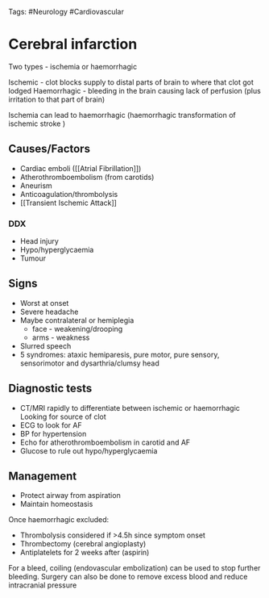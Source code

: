 Tags: #Neurology #Cardiovascular

# Cerebral infarction

Two types - ischemia or haemorrhagic

Ischemic - clot blocks supply to distal parts of brain to where that clot got lodged
Haemorrhagic - bleeding in the brain causing lack of perfusion (plus irritation to that part of brain)

Ischemia can lead to haemorrhagic (haemorrhagic transformation of ischemic stroke )

## Causes/Factors

- Cardiac emboli ([[Atrial Fibrillation]])
- Atherothromboembolism (from carotids)
- Aneurism
- Anticoagulation/thrombolysis
- [[Transient Ischemic Attack]]

### DDX

- Head injury
- Hypo/hyperglycaemia
- Tumour

## Signs

- Worst at onset
- Severe headache
- Maybe contralateral or hemiplegia
  - face - weakening/drooping
  - arms - weakness
- Slurred speech
- 5 syndromes: ataxic hemiparesis, pure motor, pure sensory, sensorimotor and dysarthria/clumsy head

## Diagnostic tests

- CT/MRI rapidly to differentiate between ischemic or haemorrhagic
  Looking for source of clot
- ECG to look for AF
- BP for hypertension
- Echo for atherothromboembolism in carotid and AF
- Glucose to rule out hypo/hyperglycaemia

## Management

- Protect airway from aspiration
- Maintain homeostasis

Once haemorrhagic excluded:

- Thrombolysis considered if >4.5h since symptom onset
- Thrombectomy (cerebral angioplasty)
- Antiplatelets for 2 weeks after (aspirin)

For a bleed, coiling (endovascular embolization) can be used to stop further bleeding. Surgery can also be done to remove excess blood and reduce intracranial pressure
